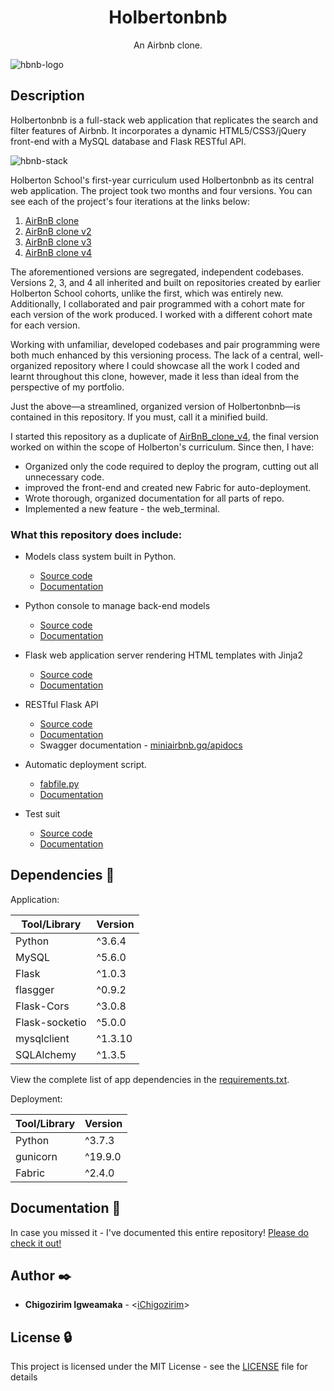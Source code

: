 <h1 align="center">Holbertonbnb</h1>
<p align="center">An Airbnb clone.</p>

![hbnb-logo](https://user-images.githubusercontent.com/88312276/196296347-78436f29-0f78-436c-8d93-3c1274eea30e.png)

## Description

Holbertonbnb is a full-stack web application that replicates the search and filter features of Airbnb. It incorporates a dynamic HTML5/CSS3/jQuery front-end with a MySQL database and Flask RESTful API.

![hbnb-stack](https://user-images.githubusercontent.com/88312276/196298024-9488b0b2-c11d-4254-8cbe-41f20a1ed82e.png)

Holberton School's first-year curriculum used Holbertonbnb as its central web application. The project took two months and four versions. You can see each of the project's four iterations at the links below:

1. [AirBnB clone](https://github.com/iChigozirim/AirBnB_clone)
2. [AirBnB clone v2](https://github.com/iChigozirim/AirBnB_clone_v2)
3. [AirBnB clone v3](https://github.com/dnjoe96/AirBnB_clone_v3)
4. [AirBnB clone v4](https://github.com/iChigozirim/AirBnB_clone_v4)  

The aforementioned versions are segregated, independent codebases. Versions 2, 3, and 4 all inherited and built on repositories created by earlier Holberton School cohorts, unlike the first, which was entirely new. Additionally, I collaborated and pair programmed with a cohort mate for each version of the work produced. I worked with a different cohort mate for each version.

Working with unfamiliar, developed codebases and pair programming were both much enhanced by this versioning process. The lack of a central, well-organized repository where I could showcase all the work I coded and learnt throughout this clone, however, made it less than ideal from the perspective of my portfolio.

Just the above—a streamlined, organized version of Holbertonbnb—is contained in this repository. If you must, call it a minified build.

I started this repository as a duplicate of [AirBnB_clone_v4](https://github.com/iChigozirim/AirBnB_clone_v4), the final version worked on within the scope of Holberton's curriculum. Since then, I have:

- Organized only the code required to deploy the program, cutting out all unnecessary code.
- improved the front-end and created new Fabric for auto-deployment.
- Wrote thorough, organized documentation for all parts of repo.
- Implemented a new feature - the web_terminal.

### What this repository does include:

- Models class system built in Python.

  - [Source code](./models)
  - [Documentation](./documentation/MODELS.md)

- Python console to manage back-end models

  - [Source code](./console.py)
  - [Documentation](./documentation/CONSOLE.md)

- Flask web application server rendering HTML templates with Jinja2

  - [Source code](./web_flask)
  - [Documentation](./documentation/WEB_FLASK.md)

- RESTful Flask API

  - [Source code](./api)
  - [Documentation](./documentation/API.md)
  - Swagger documentation - [miniairbnb.gq/apidocs](https://miniairbnb.gq/apidocs)

- Automatic deployment script.
  - [fabfile.py](./fabfile.py)
  - [Documentation](./documentation/DEPLOYMENT.md)

- Test suit

  - [Source code](./tests)
  - [Documentation](./documentation/TESTS.md)

## Dependencies :couple:

Application:

| Tool/Library  | Version |
| ------------  | ------- |
| Python        | ^3.6.4  |
| MySQL         | ^5.6.0  |
| Flask         | ^1.0.3  |
| flasgger      | ^0.9.2  |
| Flask-Cors    | ^3.0.8  |
| Flask-socketio| ^5.0.0  |
| mysqlclient   | ^1.3.10 |
| SQLAlchemy    | ^1.3.5  |

View the complete list of app dependencies in the [requirements.txt](./requirements.txt).

Deployment:

| Tool/Library | Version |
| ------------ | ------- |
| Python       | ^3.7.3  |
| gunicorn     | ^19.9.0 |
| Fabric       | ^2.4.0  |

## Documentation :book:

In case you missed it - I've documented this entire repository! [Please do check it out!](./documentation)

## Author :black_nib:

- **Chigozirim Igweamaka** - <[iChigozirim](https://github.com/iChigozirim)>

## License :lock:

This project is licensed under the MIT License - see the [LICENSE](./LICENSE) file for details
